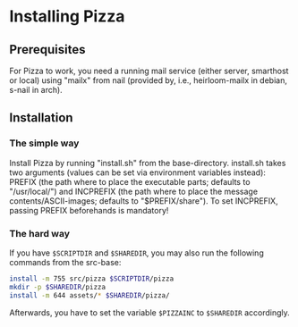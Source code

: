 # Installing Pizza

## Prerequisites

For Pizza to work, you need a running mail service (either server, smarthost or local) using "mailx" from nail (provided by, i.e., heirloom-mailx in debian, s-nail in arch).

## Installation

### The simple way

Install Pizza by running "install.sh" from the base-directory.
install.sh takes two arguments (values can be set via environment variables instead):
PREFIX (the path where to place the executable parts; defaults to "/usr/local/") and
INCPREFIX (the path where to place the message contents/ASCII-images; defaults to "$PREFIX/share").
To set INCPREFIX, passing PREFIX beforehands is mandatory!

### The hard way

If you have `$SCRIPTDIR` and `$SHAREDIR`, you may also run the following commands from the src-base:

```bash
install -m 755 src/pizza $SCRIPTDIR/pizza
mkdir -p $SHAREDIR/pizza
install -m 644 assets/* $SHAREDIR/pizza/
```

Afterwards, you have to set the variable `$PIZZAINC` to `$SHAREDIR` accordingly.

